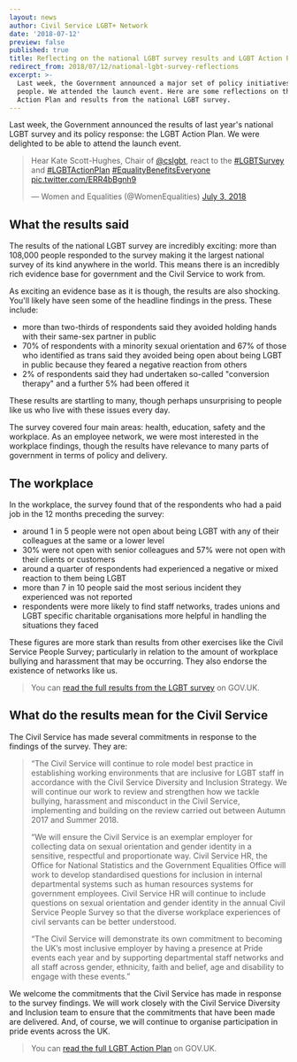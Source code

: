 ```yaml
---
layout: news
author: Civil Service LGBT+ Network
date: '2018-07-12'
preview: false
published: true
title: Reflecting on the national LGBT survey results and LGBT Action Plan
redirect_from: 2018/07/12/national-lgbt-survey-reflections
excerpt: >-
  Last week, the Government announced a major set of policy initiatives for LGBT
  people. We attended the launch event. Here are some reflections on the LGBT
  Action Plan and results from the national LGBT survey.
---
```

Last week, the Government announced the results of last year's national LGBT survey and its policy response: the LGBT Action Plan. We were delighted to be able to attend the launch event.

<blockquote class="twitter-tweet" data-lang="en"><p lang="en" dir="ltr">Hear Kate Scott-Hughes, Chair of <a href="https://twitter.com/cslgbt?ref_src=twsrc%5Etfw">@cslgbt</a>, react to the <a href="https://twitter.com/hashtag/LGBTSurvey?src=hash&amp;ref_src=twsrc%5Etfw">#LGBTSurvey</a> and <a href="https://twitter.com/hashtag/LGBTActionPlan?src=hash&amp;ref_src=twsrc%5Etfw">#LGBTActionPlan</a> <a href="https://twitter.com/hashtag/EqualityBenefitsEveryone?src=hash&amp;ref_src=twsrc%5Etfw">#EqualityBenefitsEveryone</a> <a href="https://t.co/ERR4bBgnh9">pic.twitter.com/ERR4bBgnh9</a></p>&mdash; Women and Equalities (@WomenEqualities) <a href="https://twitter.com/WomenEqualities/status/1014187228552101888?ref_src=twsrc%5Etfw">July 3, 2018</a></blockquote> <script async src="https://platform.twitter.com/widgets.js" charset="utf-8"></script> 


## What the results said

The results of the national LGBT survey are incredibly exciting: more than 108,000 people responded to the survey making it the largest national survey of its kind anywhere in the world. This means there is an incredibly rich evidence base for government and the Civil Service to work from. 

As exciting an evidence base as it is though, the results are also shocking. You'll likely have seen some of the headline findings in the press. These include:

- more than two-thirds of respondents said they avoided holding hands with their same-sex partner in public
- 70% of respondents with a minority sexual orientation and 67% of those who identified as trans said they avoided being open about being LGBT in public because they feared a negative reaction from others
- 2% of respondents said they had undertaken so-called "conversion therapy" and a further 5% had been offered it

These results are startling to many, though perhaps unsurprising to people like us who live with these issues every day. 

The survey covered four main areas: health, education, safety and the workplace. As an employee network, we were most interested in the workplace findings, though the results have relevance to many parts of government in terms of policy and delivery.

## The workplace

In the workplace, the survey found that of the respondents who had a paid job in the 12 months preceding the survey:

- around 1 in 5 people were not open about being LGBT with any of their colleagues at the same or a lower level
- 30% were not open with senior colleagues and 57% were not open with their clients or customers
- around a quarter of respondents had experienced a negative or mixed reaction to them being LGBT
- more than 7 in 10 people said the most serious incident they experienced was not reported
- respondents were more likely to find staff networks, trades unions and LGBT specific charitable organisations more helpful in handling the situations they faced

These figures are more stark than results from other exercises like the Civil Service People Survey; particularly in relation to the amount of workplace bullying and harassment that may be occurring. They also endorse the existence of networks like us. 

> You can [read the full results from the LGBT survey](https://www.gov.uk/government/publications/national-lgbt-survey-summary-report) on GOV.UK.

## What do the results mean for the Civil Service

The Civil Service has made several commitments in response to the findings of the survey. They are:

> “The Civil Service will continue to role model best practice in establishing working environments that are inclusive for LGBT staff in accordance with the Civil Service Diversity and Inclusion Strategy. We will continue our work to review and strengthen how we tackle bullying, harassment and misconduct in the Civil Service, implementing and building on the review carried out between Autumn 2017 and Summer 2018.
> 
> “We will ensure the Civil Service is an exemplar employer for collecting data on sexual orientation and gender identity in a sensitive, respectful and proportionate way. Civil Service HR, the Office for National Statistics and the Government Equalities Office will work to develop standardised questions for inclusion in internal departmental systems such as human resources systems for government employees. Civil Service HR will continue to include questions on sexual orientation and gender identity in the annual Civil Service People Survey so that the diverse workplace experiences of civil servants can be better understood.
> 
> “The Civil Service will demonstrate its own commitment to becoming the UK’s most inclusive employer by having a presence at Pride events each year and by supporting departmental staff networks and all staff across gender, ethnicity, faith and belief, age and disability to engage with these events.”

We welcome the commitments that the Civil Service has made in response to the survey findings. We will work closely with the Civil Service Diversity and Inclusion team to ensure that the commitments that have been made are delivered. And, of course, we will continue to organise participation in pride events across the UK.

> You can [read the full LGBT Action Plan](https://www.gov.uk/government/publications/lgbt-action-plan-2018-improving-the-lives-of-lesbian-gay-bisexual-and-transgender-people) on GOV.UK.
